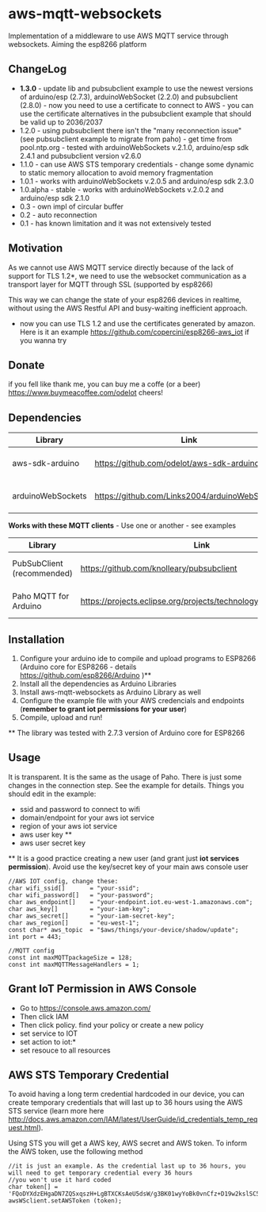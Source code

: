 # aws-mqtt-websockets
Implementation of a middleware to use AWS MQTT service through websockets. Aiming the esp8266 platform

## ChangeLog
* **1.3.0** - update lib and pubsubclient example to use the newest versions of arduino/esp (2.7.3), arduinoWebSocket (2.2.0) and pubsubclient (2.8.0) - now you need to use a certificate to connect to AWS - you can use the certificate alternatives in the pubsubclient example that should be valid up to 2036/2037
* 1.2.0 - using pubsubclient there isn't the "many reconnection issue" (see pubsubclient example to migrate from paho) - get time from pool.ntp.org - tested with arduinoWebSockets v.2.1.0, arduino/esp sdk 2.4.1 and pubsubclient version v2.6.0
* 1.1.0 - can use AWS STS temporary credentials - change some dynamic to static memory allocation to avoid memory fragmentation
* 1.0.1 - works with arduinoWebSockets v.2.0.5 and arduino/esp sdk 2.3.0
* 1.0.alpha - stable - works with arduinoWebSockets v.2.0.2 and arduino/esp sdk 2.1.0
* 0.3 - own impl of circular buffer
* 0.2 - auto reconnection
* 0.1 - has known limitation and it was not extensively tested

## Motivation

As we cannot use AWS MQTT service directly because of the lack of support for TLS 1.2*, we need to use the websocket communication as a transport layer for MQTT through SSL (supported by esp8266)

This way we can change the state of your esp8266 devices in realtime, without using the AWS Restful API and busy-waiting inefficient approach.

* now you can use TLS 1.2 and use the certificates generated by amazon. Here is it an example https://github.com/copercini/esp8266-aws_iot if you wanna try

## Donate

if you fell like thank me, you can buy me a coffe (or a beer) https://www.buymeacoffee.com/odelot cheers!

## Dependencies

| Library                   | Link                                                            | Use                 |
|---------------------------|-----------------------------------------------------------------|---------------------|
|aws-sdk-arduino            |https://github.com/odelot/aws-sdk-arduino                        |aws signing functions|
|arduinoWebSockets          |https://github.com/Links2004/arduinoWebSockets                   |websocket comm impl  |

**Works with these MQTT clients** - Use one or another - see examples

| Library                       | Link                                                            | Use                 |
|-------------------------------|-----------------------------------------------------------------|---------------------|
|PubSubClient (recommended)     |https://github.com/knolleary/pubsubclient                        |mqtt comm impl       |
|Paho MQTT for Arduino          |https://projects.eclipse.org/projects/technology.paho/downloads  |mqtt comm impl       |

## Installation

1. Configure your arduino ide to compile and upload programs to ESP8266 (Arduino core for ESP8266 - details https://github.com/esp8266/Arduino )\*\*
2. Install all the dependencies as Arduino Libraries
3. Install aws-mqtt-websockets as Arduino Library as well
4. Configure the example file with your AWS credencials and endpoints (**remember to grant iot permissions for your user**)
5. Compile, upload and run!

\** The library was tested with 2.7.3 version of Arduino core for ESP8266

## Usage

It is transparent. It is the same as the usage of Paho. There is just some changes in the connection step. See the example for details. Things you should edit in the example:
* ssid and password to connect to wifi
* domain/endpoint for your aws iot service
* region of your aws iot service
* aws user key \*\*
* aws user secret key

 \*\* It is a good practice creating a new user (and grant just **iot services permission**). Avoid use the key/secret key of your main aws console user

 ```
 //AWS IOT config, change these:
char wifi_ssid[]       = "your-ssid";
char wifi_password[]   = "your-password";
char aws_endpoint[]    = "your-endpoint.iot.eu-west-1.amazonaws.com";
char aws_key[]         = "your-iam-key";
char aws_secret[]      = "your-iam-secret-key";
char aws_region[]      = "eu-west-1";
const char* aws_topic  = "$aws/things/your-device/shadow/update";
int port = 443;

//MQTT config
const int maxMQTTpackageSize = 128;
const int maxMQTTMessageHandlers = 1;
 ```

 ## Grant IoT Permission in AWS Console

* Go to https://console.aws.amazon.com/
* Then click IAM
* Then click policy. find your policy or create a new policy
* set service to IOT
* set action to iot:*
* set resouce to all resources

 ## AWS STS Temporary Credential

 To avoid having a long term credential hardcoded in our device, you can create temporary credentials that will last up to 36 hours using the AWS STS service (learn more here http://docs.aws.amazon.com/IAM/latest/UserGuide/id_credentials_temp_request.html).

 Using STS you will get a AWS key, AWS secret and AWS token. To inform the AWS token, use the following method

 ```
 //it is just an example. As the credential last up to 36 hours, you will need to get temporary credential every 36 hours
 //you won't use it hard coded
 char token[] = 'FQoDYXdzEHgaDN7ZQSxqszH+LgBTXCKsAeU5dsW/g3BK01wyYoBk0vnCfz+D19w2kslSC5drDXyN9Nxx14WcgrOOWNxHsLRDPkcrYhw6DIkW1Nvv1mKu3i86riq19qhBose7v1XngRLBQwgfU/HnlIzJegNEEGgeMAkX0ErF77WfV2pxCzF6ZMRv7kn+a6yE2LURLg/M8eq3lYoyQcJFq55JfVPVUIpx/avEsjgCR/MvlHXlhtJqviClB3mRlvwBcz4vpq4ogpKnzAU=';
 awsWSclient.setAWSToken (token);
 ```
